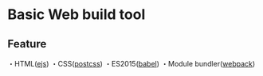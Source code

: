 # Basic Web build tool

## Feature
・HTML([ejs](https://ejs.co/))
・CSS([postcss](https://postcss.org/))
・ES2015([babel](https://babeljs.io/))
・Module bundler([webpack](https://webpack.js.org/)) 
